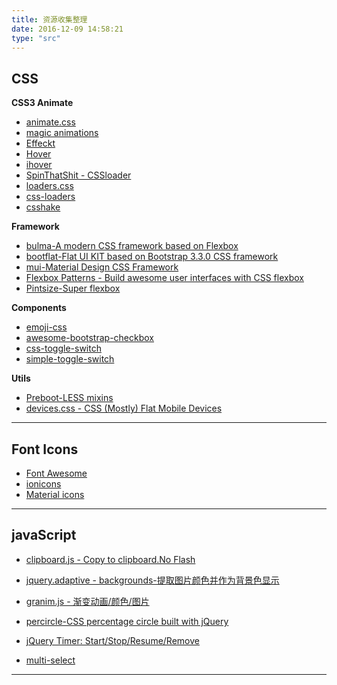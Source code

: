 ```yaml
---
title: 资源收集整理
date: 2016-12-09 14:58:21
type: "src"
---
```



## CSS

**CSS3 Animate**
- [animate.css](https://github.com/daneden/animate.css)
- [magic animations](http://www.minimamente.com/example/magic_animations/)
- [Effeckt](http://h5bp.github.io/Effeckt.css/)
- [Hover](https://github.com/IanLunn/Hover)
- [ihover](https://github.com/gudh/ihover)
- [SpinThatShit - CSSloader](https://github.com/MatejKustec/SpinThatShit)
- [loaders.css](https://github.com/ConnorAtherton/loaders.css)
- [css-loaders](https://github.com/lukehaas/css-loaders)
- [csshake](https://github.com/elrumordelaluz/csshake)

**Framework**
- [bulma-A modern CSS framework based on Flexbox](https://github.com/jgthms/bulma)
- [bootflat-Flat UI KIT based on Bootstrap 3.3.0 CSS framework](http://bootflat.github.io/index.html)
- [mui-Material Design CSS Framework](https://github.com/muicss/mui)
- [Flexbox Patterns - Build awesome user interfaces with CSS flexbox](http://www.flexboxpatterns.com/home)
- [Pintsize-Super flexbox](http://pintsize.io/examples)

**Components**
- [emoji-css](https://github.com/afeld/emoji-css)
- [awesome-bootstrap-checkbox](https://github.com/flatlogic/awesome-bootstrap-checkbox)
- [css-toggle-switch](https://github.com/ghinda/css-toggle-switch)
- [simple-toggle-switch](http://www.cssflow.com/snippets/simple-toggle-switch/demo)

**Utils**
- [Preboot-LESS mixins](http://getpreboot.com/)
- [devices.css - CSS (Mostly) Flat Mobile Devices](https://github.com/marvelapp/devices.css)

***

## Font Icons
- [Font Awesome](http://fontawesome.io/)
- [ionicons](http://ionicons.com/)
- [Material icons](https://material.io/icons/)


***

## javaScript

- [clipboard.js - Copy to clipboard.No Flash](https://github.com/zenorocha/clipboard.js/)
- [jquery.adaptive - backgrounds-提取图片颜色并作为背景色显示](https://github.com/briangonzalez/jquery.adaptive-backgrounds.js)
- [granim.js - 渐变动画/颜色/图片](https://github.com/sarcadass/granim.js)
- [percircle-CSS percentage circle built with jQuery](https://github.com/toubou91/percircle)
- [jQuery Timer: Start/Stop/Resume/Remove](https://github.com/walmik/timer.jquery)

- [multi-select](http://loudev.com/)
***
